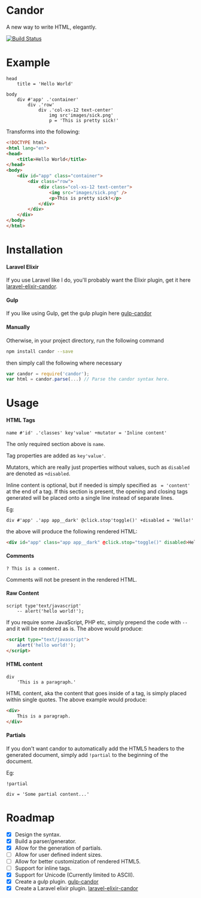 # Candor
A new way to write HTML, elegantly.

[![Build Status](https://travis-ci.org/r3oath/candor.svg?branch=master)](https://travis-ci.org/r3oath/candor)

# Example
```
head
    title = 'Hello World'

body
    div #'app' .'container'
        div .'row'
            div .'col-xs-12 text-center'
                img src'images/sick.png'
                p = 'This is pretty sick!'
```

Transforms into the following:

```html
<!DOCTYPE html>
<html lang="en">
<head>
    <title>Hello World</title>
</head>
<body>
    <div id="app" class="container">
        <div class="row">
            <div class="col-xs-12 text-center">
                <img src="images/sick.png" />
                <p>This is pretty sick!</p>
            </div>
        </div>
    </div>
</body>
</html>
```

# Installation

#### Laravel Elixir
If you use Laravel like I do, you'll probably want the Elixir plugin, get it here [laravel-elixir-candor](https://www.npmjs.com/package/laravel-elixir-candor).

#### Gulp
If you like using Gulp, get the gulp plugin here [gulp-candor](https://www.npmjs.com/package/gulp-candor)

#### Manually
Otherwise, in your project directory, run the following command

```bash
npm install candor --save
```

then simply call the following where necessary 

```javascript
var candor = require('candor');
var html = candor.parse(...) // Parse the candor syntax here.
```

# Usage

#### HTML Tags
```
name #'id' .'classes' key'value' +mutator = 'Inline content'
```

The only required section above is `name`. 

Tag properties are added as `key'value'`. 

Mutators, which are really just properties without values, such as `disabled` are denoted as `+disabled`. 

Inline content is optional, but if needed is simply specified as ` = 'content'` at the end of a tag. If this section is present, the opening and closing tags generated will be placed onto a single line instead of separate lines. 

Eg:

```
div #'app' .'app app__dark' @click.stop'toggle()' +disabled = 'Hello!'
```

the above will produce the following rendered HTML:

```html
<div id="app" class="app app__dark" @click.stop="toggle()" disabled>Hello!</div>
```

#### Comments
```
? This is a comment.
```

Comments will not be present in the rendered HTML.

#### Raw Content
```
script type'text/javascript'
    -- alert('hello world!');
```

If you require some JavaScript, PHP etc, simply prepend the code with `--` and it will be rendered as is. The above would produce:

```html
<script type="text/javascript">
    alert('hello world!');
</script>
```

#### HTML content
```
div
    'This is a paragraph.'
```

HTML content, aka the content that goes inside of a tag, is simply placed within single quotes. The above example would produce:

```html
<div>
    This is a paragraph.
</div>
```

#### Partials
If you don't want candor to automatically add the HTML5 headers to the generated document, simply add `!partial` to the beginning of the document.

Eg:

```
!partial

div = 'Some partial content...'
```

# Roadmap
- [x] Design the syntax.
- [x] Build a parser/generator.
- [x] Allow for the generation of partials.
- [ ] Allow for user defined indent sizes.
- [ ] Allow for better customization of rendered HTML5.
- [ ] Support for inline tags.
- [x] Support for Unicode (Currently limited to ASCII).
- [x] Create a gulp plugin. [gulp-candor](https://www.npmjs.com/package/gulp-candor)
- [x] Create a Laravel elixir plugin. [laravel-elixir-candor](https://www.npmjs.com/package/laravel-elixir-candor)